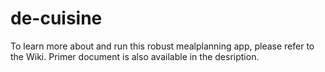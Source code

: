 # de-cuisine

To learn more about and run this robust mealplanning app, please refer to the Wiki. Primer document is also available in the desription. 
